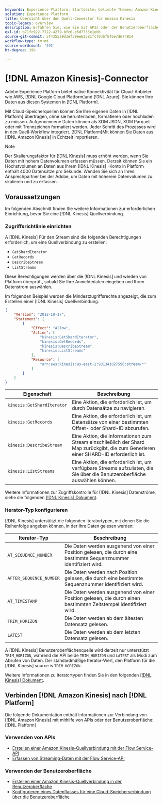 ```yaml
---
keywords: Experience Platform; Startseite; beliebte Themen; Amazon Kinesis; amazon kinesis; Kinesis; Kinesis
solution: Experience Platform
title: Übersicht über den Quell-Connector für Amazon Kinesis
topic-legacy: overview
description: Erfahren Sie, wie Sie mit APIs oder der Benutzeroberfläche eine Verbindung zwischen Amazon Kinesis und Adobe Experience Platform herstellen.
exl-id: b71fc922-7722-4279-8fc6-e5d7735e1ebb
source-git-commit: 5f4355a9d3ef39ee63581fc70dbf0f6e7d674814
workflow-type: tm+mt
source-wordcount: '491'
ht-degree: 19%

---
```


# [!DNL Amazon Kinesis]-Connector

Adobe Experience Platform bietet native Konnektivität für Cloud-Anbieter wie AWS, [!DNL Google Cloud Platform]und [!DNL Azure]. Sie können Ihre Daten aus diesen Systemen in [!DNL Platform].

Mit Cloud-Speicherquellen können Sie Ihre eigenen Daten in [!DNL Platform] übertragen, ohne sie herunterladen, formatieren oder hochladen zu müssen. Aufgenommene Daten können als XDM JSON, XDM Parquet oder mit Trennzeichen formatiert werden. Jeder Schritt des Prozesses wird in den Quell-Workflow integriert. [!DNL Platform]Mit können Sie Daten aus [!DNL Amazon Kinesis] in Echtzeit importieren.

>[!NOTE]
>
>Der Skalierungsfaktor für [!DNL Kinesis] muss erhöht werden, wenn Sie Daten mit hohem Datenvolumen erfassen müssen. Derzeit können Sie ein Höchstvolumen an Daten aus Ihrem [!DNL Kinesis] -Konto in Platform enthält 4000 Datensätze pro Sekunde. Wenden Sie sich an Ihren Ansprechpartner bei der Adobe, um Daten mit höherem Datenvolumen zu skalieren und zu erfassen.

## Voraussetzungen

Im folgenden Abschnitt finden Sie weitere Informationen zur erforderlichen Einrichtung, bevor Sie eine [!DNL Kinesis] Quellverbindung.

### Zugriffsrichtlinie einrichten

A [!DNL Kinesis] Für den Stream sind die folgenden Berechtigungen erforderlich, um eine Quellverbindung zu erstellen:

- `GetShardIterator`
- `GetRecords`
- `DescribeStream`
- `ListStreams`

Diese Berechtigungen werden über die [!DNL Kinesis] und werden von Platform überprüft, sobald Sie Ihre Anmeldedaten eingeben und Ihren Datenstrom auswählen.

Im folgenden Beispiel werden die Mindestzugriffsrechte angezeigt, die zum Erstellen einer [!DNL Kinesis] Quellverbindung.

```json
{
    "Version": "2012-10-17",
    "Statement": [
        {
            "Effect": "Allow",
            "Action": [
                "kinesis:GetShardIterator",
                "kinesis:GetRecords",
                "kinesis:DescribeStream",
                "kinesis:ListStreams"
            ],
            "Resource": [
                "arn:aws:kinesis:us-east-2:901341027596:stream/*"
            ]
        }
    ]
}
```

| Eigenschaft | Beschreibung |
| -------- | ----------- |
| `kinesis:GetShardIterator` | Eine Aktion, die erforderlich ist, um durch Datensätze zu navigieren. |
| `kinesis:GetRecords` | Eine Aktion, die erforderlich ist, um Datensätze von einer bestimmten Offset- oder Shard-ID abzurufen. |
| `kinesis:DescribeStream` | Eine Aktion, die Informationen zum Stream einschließlich der Shard Map zurückgibt, die zum Generieren einer SHARD-ID erforderlich ist. |
| `kinesis:ListStreams` | Eine Aktion, die erforderlich ist, um verfügbare Streams aufzulisten, die Sie über die Benutzeroberfläche auswählen können. |

Weitere Informationen zur Zugriffskontrolle für [!DNL Kinesis] Datenströme, siehe die folgenden [[!DNL Kinesis] Dokument](https://docs.aws.amazon.com/streams/latest/dev/controlling-access.html).

### Iterator-Typ konfigurieren

[!DNL Kinesis] unterstützt die folgenden Iteratortypen, mit denen Sie die Reihenfolge angeben können, in der Ihre Daten gelesen werden:

| Iterator-Typ | Beschreibung |
| ------------- | ----------- |
| `AT_SEQUENCE_NUMBER` | Die Daten werden ausgehend von einer Position gelesen, die durch eine bestimmte Sequenznummer identifiziert wird. |
| `AFTER_SEQUENCE_NUMBER` | Die Daten werden nach Position gelesen, die durch eine bestimmte Sequenznummer identifiziert wird. |
| `AT_TIMESTAMP` | Die Daten werden ausgehend von einer Position gelesen, die durch einen bestimmten Zeitstempel identifiziert wird. |
| `TRIM_HORIZON` | Die Daten werden ab dem ältesten Datensatz gelesen. |
| `LATEST` | Die Daten werden ab dem letzten Datensatz gelesen. |

A [!DNL Kinesis] Benutzeroberflächenquelle wird derzeit nur unterstützt `TRIM_HORIZON`, während die API beide `TRIM_HORIZON` und `LATEST` als Modi zum Abrufen von Daten. Der standardmäßige Iterator-Wert, den Platform für die [!DNL Kinesis] source is `TRIM_HORIZON`.

Weitere Informationen zu Iteratortypen finden Sie in den folgenden [[!DNL Kinesis] Dokument](https://docs.aws.amazon.com/kinesis/latest/APIReference/API_GetShardIterator.html#API_GetShardIterator_RequestSyntax).

## Verbinden [!DNL Amazon Kinesis] nach [!DNL Platform]

Die folgende Dokumentation enthält Informationen zur Verbindung von [!DNL Amazon Kinesis] mit mithilfe von APIs oder der Benutzeroberfläche:[!DNL Platform]

### Verwenden von APIs

- [Erstellen einer Amazon Kinesis-Quellverbindung mit der Flow Service-API](../../tutorials/api/create/cloud-storage/kinesis.md)
- [Erfassen von Streaming-Daten mit der Flow Service-API](../../tutorials/api/collect/streaming.md)

### Verwenden der Benutzeroberfläche

- [Erstellen einer Amazon Kinesis-Quellverbindung in der Benutzeroberfläche](../../tutorials/ui/create/cloud-storage/kinesis.md)
- [Konfigurieren eines Datenflusses für eine Cloud-Speicherverbindung über die Benutzeroberfläche](../../tutorials/ui/dataflow/streaming/cloud-storage-streaming.md)
